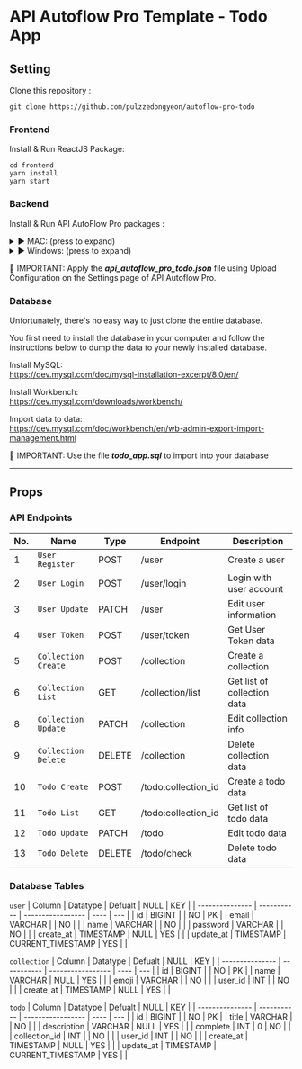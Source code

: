 # API Autoflow Pro Template - Todo App

## Setting

Clone this repository :

```
git clone https://github.com/pulzzedongyeon/autoflow-pro-todo
```


### Frontend

Install & Run ReactJS Package:

```
cd frontend
yarn install
yarn start
```


### Backend

Install & Run API AutoFlow Pro packages :

<details>
  <summary>► MAC: (press to expand)</summary>
  
  ```
  cd backend/macos/api_interactor/bin
  ./api_interactor start 
  ```
  
  Open up the browser and go to below URL
  
  ```
  http://localhost:4000
  ```
  
  🚨 IMPORTANT: Run the servers by pressing the ▶️ button
  
  Reference:
  http://www.interactor.com/product/autoflow/installation/macos
</details>

<details>
  <summary>► Windows: (press to expand)</summary>
  
  🚨 IMPORTANT: Open the terminal (cmd) using **Run as Administrator**
  ```
  cd /backend/windows/api_interactor/bin
  ./api_interactor install 
  ./api_interactor start 
  ```
 
  Open up the browser and go to below URL
  
  ```
  http://localhost:4000
  ```
  
  🚨 IMPORTANT 🚨 Run the servers by pressing the ▶️ button
	
	
  Reference:
  http://www.interactor.com/product/autoflow/installation/windows
  
</details>

🚨 IMPORTANT: Apply the **_api_autoflow_pro_todo.json_** file using Upload Configuration on the Settings page of API Autoflow Pro.



### Database

Unfortunately, there's no easy way to just clone the entire database.

You first need to install the database in your computer and follow the instructions below to dump the data to your newly installed database.

Install MySQL:<br/>
https://dev.mysql.com/doc/mysql-installation-excerpt/8.0/en/

Install Workbench:<br/>
https://dev.mysql.com/downloads/workbench/

Import data to data:<br/>
https://dev.mysql.com/doc/workbench/en/wb-admin-export-import-management.html

🚨 IMPORTANT: Use the file **_todo_app.sql_** to import into your database

------------------------------------------------------------

## Props

### API Endpoints

| No. | Name                   | Type   | Endpoint                 | Description                               |
| --- | ---------------------- | ------ | ------------------------ | ----------------------------------------- |
| 1   | `User Register`        | POST   | /user                    | Create a user                             |
| 2   | `User Login`           | POST   | /user/login              | Login with user account                   |
| 3   | `User Update`          | PATCH  | /user                    | Edit user information                     |
| 4   | `User Token`           | POST   | /user/token              | Get User Token data                       |
| 5   | `Collection Create`    | POST   | /collection              | Create a collection                       |
| 6   | `Collection List`      | GET    | /collection/list         | Get list of collection data               |
| 8   | `Collection Update`    | PATCH  | /collection              | Edit collection info                      |
| 9   | `Collection Delete`    | DELETE | /collection              | Delete collection data                    |
| 10  | `Todo Create`          | POST   | /todo:collection_id      | Create a todo data                        |
| 11  | `Todo List`            | GET    | /todo:collection_id      | Get list of todo data                     |
| 12  | `Todo Update`          | PATCH  | /todo                    | Edit todo data                            |
| 13  | `Todo Delete`          | DELETE | /todo/check              | Delete todo data                          |

### Database Tables

`user`
| Column          | Datatype    | Defualt           | NULL | KEY |
| --------------- | ----------- | ----------------- | ---- | --- |
| id              | BIGINT      |                   | NO   | PK  |
| email           | VARCHAR     |                   | NO   |     |
| name            | VARCHAR     |                   | NO   |     |
| password        | VARCHAR     |                   | NO   |     |
| create_at       | TIMESTAMP   | NULL              | YES  |     |
| update_at       | TIMESTAMP   | CURRENT_TIMESTAMP | YES  |     |

`collection`
| Column          | Datatype    | Defualt           | NULL | KEY |
| --------------- | ----------- | ----------------- | ---- | --- |
| id              | BIGINT      |                   | NO   | PK  |
| name            | VARCHAR     | NULL              | YES  |     |
| emoji           | VARCHAR     |                   | NO   |     |
| user_id         | INT         |                   | NO   |     |
| create_at       | TIMESTAMP   | NULL              | YES  |     |

`todo`
| Column          | Datatype    | Defualt           | NULL | KEY |
| --------------- | ----------- | ----------------- | ---- | --- |
| id              | BIGINT      |                   | NO   | PK  |
| title           | VARCHAR     |                   | NO   |     |
| description     | VARCHAR     | NULL              | YES  |     |
| complete        | INT         | 0                 | NO   |     |
| collection_id   | INT         |                   | NO   |     |
| user_id         | INT         |                   | NO   |     |
| create_at       | TIMESTAMP   | NULL              | YES  |     |
| update_at       | TIMESTAMP   | CURRENT_TIMESTAMP | YES  |     |
